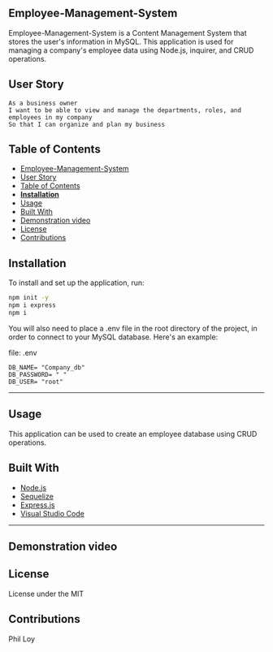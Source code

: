 ## Employee-Management-System

Employee-Management-System is a Content Management System that stores the user's information in MySQL. This application is used for managing a company's employee data using Node.js, inquirer, and CRUD operations.  
## User Story
```
As a business owner
I want to be able to view and manage the departments, roles, and employees in my company
So that I can organize and plan my business
```
  ## Table of Contents
- [Employee-Management-System](#employee-management-system)
- [User Story](#user-story)
- [Table of Contents](#table-of-contents)
- [**Installation**](#installation)
- [Usage](#usage)
- [Built With](#built-with)
- [Demonstration video](#demonstration-video)
- [License](#license)
- [Contributions](#contributions)


## **Installation**

To install and set up the application, run:

```sh
npm init -y
npm i express
npm i
```

You will also need to place a .env file in the root directory of the project, in order to connect to your MySQL database. Here's an example:

file: .env

```
DB_NAME= "Company_db"
DB_PASSWORD= " "
DB_USER= "root"
```

---
## Usage

This application can be used to create an employee database using CRUD operations.

## Built With

- [Node.js](https://nodejs.org/en/about/)
- [Sequelize](https://www.npmjs.com/package/sequelize)
- [Express.js](https://www.npmjs.com/package/express)
- [Visual Studio Code](https://code.visualstudio.com/)

---

## Demonstration video

## License

License under the MIT
## Contributions

Phil Loy

